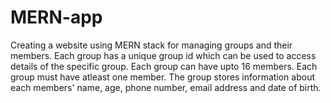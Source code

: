 # MERN-app
Creating a website using MERN stack for managing groups and their members. Each group has a unique group id which can be used to access details of the specific group. Each group can have upto 16 members. Each group must have atleast one member. The group stores information about each members' name, age, phone number, email address and date of birth.
